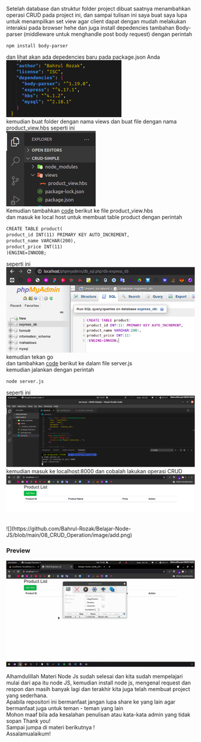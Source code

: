 Setelah database dan struktur folder project dibuat saatnya menambahkan operasi CRUD pada project ini, dan sampai tulisan ini saya buat saya lupa untuk menampilkan set view agar client dapat dengan mudah melakukan interaksi pada browser hehe dan juga install depedencies tambahan Body-parser (middleware untuk menghandle post body request) dengan perintah
```
npm install body-parser
```
dan lihat akan ada depedencies baru pada package.json Anda <br>
![](https://github.com/Bahrul-Rozak/Belajar-Node-JS/blob/main/08_CRUD_Operation/image/depedencies.png) <br>
kemudian buat folder dengan nama views dan buat file dengan nama product_view.hbs seperti ini <br>
![](https://github.com/Bahrul-Rozak/Belajar-Node-JS/blob/main/08_CRUD_Operation/image/folder.png)<br>
Kemudian tambahkan [code](https://github.com/Bahrul-Rozak/Belajar-Node-JS/blob/main/08_CRUD_Operation/source-code/views/product_view.hbs) berikut ke file product_view.hbs <br>
dan masuk ke local host untuk membuat table product dengan perintah 
```
CREATE TABLE product(
product_id INT(11) PRIMARY KEY AUTO_INCREMENT,
product_name VARCHAR(200),
product_price INT(11) 
)ENGINE=INNODB;
```
seperti ini <br>
![](https://github.com/Bahrul-Rozak/Belajar-Node-JS/blob/main/08_CRUD_Operation/image/localhost.png)<br>
kemudian tekan go <br>
dan tambahkan [code](https://github.com/Bahrul-Rozak/Belajar-Node-JS/blob/main/08_CRUD_Operation/source-code/server.js) berikut ke dalam file server.js <br>
kemudian jalankan dengan perintah 
```
node server.js
```
seperti ini <br>
![](https://github.com/Bahrul-Rozak/Belajar-Node-JS/blob/main/08_CRUD_Operation/image/run.png)
kemudian masuk ke localhost:8000 dan cobalah lakukan operasi CRUD <br>
![](https://github.com/Bahrul-Rozak/Belajar-Node-JS/blob/main/08_CRUD_Operation/image/CRUD.png) <br>

<br>
![](https://github.com/Bahrul-Rozak/Belajar-Node-JS/blob/main/08_CRUD_Operation/image/add.png)

### Preview
![](https://github.com/Bahrul-Rozak/Belajar-Node-JS/blob/main/08_CRUD_Operation/image/CRUD.gif)<br>

Alhamdulillah Materi Node Js sudah selesai dan kita sudah mempelajari mulai dari apa itu node JS, kemudian install node js, mengenal request dan respon dan masih banyak lagi dan terakhir kita juga telah membuat project yang sederhana. <br>
Apabila repositori ini bermanfaat jangan lupa share ke yang lain agar bermanfaat juga untuk teman - teman yang lain<br>
Mohon maaf bila ada kesalahan penulisan atau kata-kata admin yang tidak sopan
Thank you! <br>
Sampai jumpa di materi berikutnya ! <br>
Assalamualaikum!


